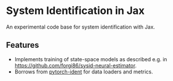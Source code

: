 # System Identification in Jax

An experimental code base for system identification with Jax. 

## Features
* Implements training of state-space models as described e.g. in https://github.com/forgi86/sysid-neural-estimator.
* Borrows from [pytorch-ident](https://github.com/forgi86/pytorch-ident) for data loaders and metrics.
